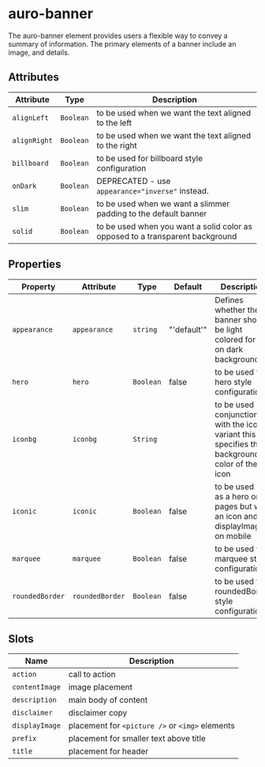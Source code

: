 # auro-banner

The auro-banner element provides users a flexible way to convey a summary of information. The primary elements of a banner include an image, and details.

## Attributes

| Attribute    | Type      | Description                                      |
|--------------|-----------|--------------------------------------------------|
| `alignLeft`  | `Boolean` | to be used when we want the text aligned to the left |
| `alignRight` | `Boolean` | to be used when we want the text aligned to the right |
| `billboard`  | `Boolean` | to be used for billboard style configuration     |
| `onDark`     | `Boolean` | DEPRECATED - use `appearance="inverse"` instead. |
| `slim`       | `Boolean` | to be used when we want a slimmer padding to the default banner |
| `solid`      | `Boolean` | to be used when you want a solid color as opposed to a transparent background |

## Properties

| Property        | Attribute       | Type      | Default     | Description                                      |
|-----------------|-----------------|-----------|-------------|--------------------------------------------------|
| `appearance`    | `appearance`    | `string`  | "'default'" | Defines whether the banner should be light colored for use on dark backgrounds. |
| `hero`          | `hero`          | `Boolean` | false       | to be used for hero style configuration          |
| `iconbg`        | `iconbg`        | `String`  |             | to be used in conjunction with the iconic variant this specifies the background color of the icon |
| `iconic`        | `iconic`        | `Boolean` | false       | to be used in as a hero on pages but with an icon and no displayImage on mobile |
| `marquee`       | `marquee`       | `Boolean` | false       | to be used for marquee style configuration       |
| `roundedBorder` | `roundedBorder` | `Boolean` | false       | to be used for roundedBorder style configuration |

## Slots

| Name           | Description                                     |
|----------------|-------------------------------------------------|
| `action`       | call to action                                  |
| `contentImage` | image placement                                 |
| `description`  | main body of content                            |
| `disclaimer`   | disclaimer copy                                 |
| `displayImage` | placement for `<picture />` or `<img>` elements |
| `prefix`       | placement for smaller text above title          |
| `title`        | placement for header                            |
